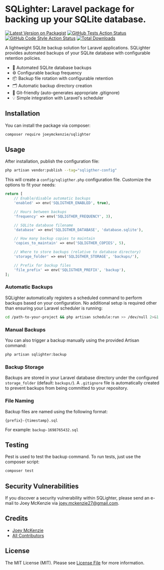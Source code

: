 # SQLighter: Laravel package for backing up your SQLite database.

[![Latest Version on Packagist](https://img.shields.io/packagist/v/joeymckenzie/sqlighter.svg?style=flat-square)](https://packagist.org/packages/joeymckenzie/sqlighter)
[![GitHub Tests Action Status](https://img.shields.io/github/actions/workflow/status/joeymckenzie/sqlighter/run-tests.yml?branch=main&label=tests&style=flat-square)](https://github.com/joeymckenzie/sqlighter/actions?query=workflow%3Arun-tests+branch%3Amain)
[![GitHub Code Style Action Status](https://img.shields.io/github/actions/workflow/status/joeymckenzie/sqlighter/fix-php-code-style-issues.yml?branch=main&label=code%20style&style=flat-square)](https://github.com/joeymckenzie/sqlighter/actions?query=workflow%3A"Fix+PHP+code+style+issues"+branch%3Amain)
[![Total Downloads](https://img.shields.io/packagist/dt/joeymckenzie/sqlighter.svg?style=flat-square)](https://packagist.org/packages/joeymckenzie/sqlighter)

A lightweight SQLite backup solution for Laravel applications. SQLighter provides automated backups of your SQLite
database with configurable retention policies.

- 🔄 Automated SQLite database backups
- ⚙️ Configurable backup frequency
- 📦 Backup file rotation with configurable retention
- 🗂️ Automatic backup directory creation
- 🚫 Git-friendly (auto-generates appropriate .gitignore)
- 💡 Simple integration with Laravel's scheduler

## Installation

You can install the package via composer:

```bash
composer require joeymckenzie/sqlighter
```

## Usage

After installation, publish the configuration file:

```bash
php artisan vendor:publish --tag="sqligther-config"
```

This will create a `config/sqligther.php` configuration file. Customize the options to fit your needs:

```php
return [
    // Enable/disable automatic backups
    'enabled' => env('SQLIGTHER_ENABLED', true),

    // Hours between backups
    'frequency' => env('SQLIGTHER_FREQUENCY', 3),

    // SQLite database filename
    'database' => env('SQLIGTHER_DATABASE', 'database.sqlite'),

    // How many backup copies to maintain
    'copies_to_maintain' => env('SQLIGTHER_COPIES', 5),

    // Where to store backups (relative to database directory)
    'storage_folder' => env('SQLIGTHER_STORAGE', 'backups/'),

    // Prefix for backup files
    'file_prefix' => env('SQLIGTHER_PREFIX', 'backup'),
];
```

### Automatic Backups

SQLighter automatically registers a scheduled command to perform backups based on your configuration. No additional
setup is required other than ensuring your Laravel scheduler is running:

```bash
cd /path-to-your-project && php artisan schedule:run >> /dev/null 2>&1
```

### Manual Backups

You can also trigger a backup manually using the provided Artisan command:

```bash
php artisan sqlighter:backup
```

### Backup Storage

Backups are stored in your Laravel database directory under the configured `storage_folder` (default: `backups/`). A
`.gitignore` file is automatically created to prevent backups from being committed to your repository.

### File Naming

Backup files are named using the following format:

```
{prefix}-{timestamp}.sql
```

For example: `backup-1698765432.sql`

## Testing

Pest is used to test the backup command. To run tests, just use the composer script:

```bash
composer test
```

## Security Vulnerabilities

If you discover a security vulnerability within SQLighter, please send an e-mail to Joey McKenzie
via [joey.mckenzie27@gmail.com](mailto:joey.mckenzie27@gmail.com).

## Credits

- [Joey McKenzie](https://github.com/joeymckenzie)
- [All Contributors](../../contributors)

## License

The MIT License (MIT). Please see [License File](LICENSE.md) for more information.
